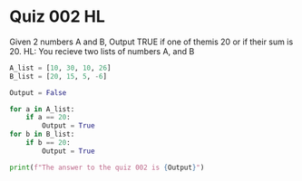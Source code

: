 # Quiz 002 HL
Given 2 numbers A and B, Output TRUE if one of themis 20 or if their sum is 20.
HL: You recieve two lists of numbers A, and B

```.py
A_list = [10, 30, 10, 26]
B_list = [20, 15, 5, -6]

Output = False

for a in A_list:
    if a == 20:
        Output = True
for b in B_list:
    if b == 20:
        Output = True

print(f"The answer to the quiz 002 is {Output}")
```

